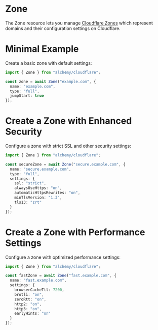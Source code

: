 # Zone

The Zone resource lets you manage [Cloudflare Zones](https://developers.cloudflare.com/dns/zone-setups/) which represent domains and their configuration settings on Cloudflare.

# Minimal Example

Create a basic zone with default settings:

```ts
import { Zone } from "alchemy/cloudflare";

const zone = await Zone("example.com", {
  name: "example.com",
  type: "full",
  jumpStart: true
});
```

# Create a Zone with Enhanced Security

Configure a zone with strict SSL and other security settings:

```ts
import { Zone } from "alchemy/cloudflare";

const secureZone = await Zone("secure.example.com", {
  name: "secure.example.com", 
  type: "full",
  settings: {
    ssl: "strict",
    alwaysUseHttps: "on",
    automaticHttpsRewrites: "on",
    minTlsVersion: "1.3",
    tls13: "zrt"
  }
});
```

# Create a Zone with Performance Settings

Configure a zone with optimized performance settings:

```ts
import { Zone } from "alchemy/cloudflare";

const fastZone = await Zone("fast.example.com", {
  name: "fast.example.com",
  settings: {
    browserCacheTtl: 7200,
    brotli: "on", 
    zeroRtt: "on",
    http2: "on",
    http3: "on",
    earlyHints: "on"
  }
});
```